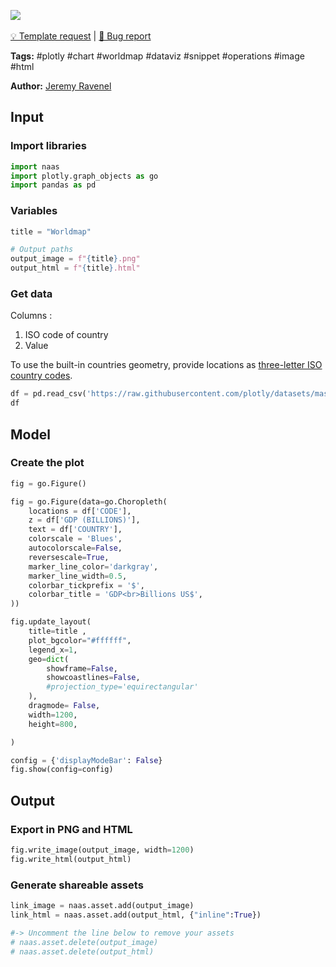 <a href="https://app.naas.ai/user-redirect/naas/downloader?url=https://raw.githubusercontent.com/jupyter-naas/awesome-notebooks/master/Plotly/Plotly_Create_Mapchart_world.ipynb" target="_parent"><img src="https://naasai-public.s3.eu-west-3.amazonaws.com/open_in_naas.svg"/></a><br><br><a href="https://github.com/jupyter-naas/awesome-notebooks/issues/new?assignees=&labels=&template=template-request.md&title=Tool+-+Action+of+the+notebook+">💡 Template request</a> | <a href="https://github.com/jupyter-naas/awesome-notebooks/issues/new?assignees=&labels=&template=bug_report.md&title=Plotly+-+Create+Mapchart+world:+Error+short+description">🚨 Bug report</a>

**Tags:** #plotly #chart #worldmap #dataviz #snippet #operations #image #html

**Author:** [Jeremy Ravenel](https://www.linkedin.com/in/ACoAAAJHE7sB5OxuKHuzguZ9L6lfDHqw--cdnJg/)

## Input

### Import libraries


```python
import naas
import plotly.graph_objects as go
import pandas as pd
```

### Variables


```python
title = "Worldmap"

# Output paths
output_image = f"{title}.png"
output_html = f"{title}.html"
```

### Get data
Columns :
1. ISO code of country    
2. Value

To use the built-in countries geometry, provide locations as [three-letter ISO country codes](https://en.wikipedia.org/wiki/ISO_3166-1_alpha-3).


```python
df = pd.read_csv('https://raw.githubusercontent.com/plotly/datasets/master/2014_world_gdp_with_codes.csv')
df
```

## Model

### Create the plot


```python
fig = go.Figure()

fig = go.Figure(data=go.Choropleth(
    locations = df['CODE'],
    z = df['GDP (BILLIONS)'],
    text = df['COUNTRY'],
    colorscale = 'Blues',
    autocolorscale=False,
    reversescale=True,
    marker_line_color='darkgray',
    marker_line_width=0.5,
    colorbar_tickprefix = '$',
    colorbar_title = 'GDP<br>Billions US$',
))

fig.update_layout(
    title=title ,
    plot_bgcolor="#ffffff",
    legend_x=1,
    geo=dict(
        showframe=False,
        showcoastlines=False,
        #projection_type='equirectangular'
    ),
    dragmode= False,
    width=1200,
    height=800,

)

config = {'displayModeBar': False}
fig.show(config=config)
```

## Output

### Export in PNG and HTML


```python
fig.write_image(output_image, width=1200)
fig.write_html(output_html)
```

### Generate shareable assets


```python
link_image = naas.asset.add(output_image)
link_html = naas.asset.add(output_html, {"inline":True})

#-> Uncomment the line below to remove your assets
# naas.asset.delete(output_image)
# naas.asset.delete(output_html)
```
